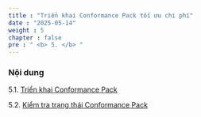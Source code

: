 ```yaml
---
title : "Triển khai Conformance Pack tối ưu chi phí"
date : "2025-05-14" 
weight : 5 
chapter : false
pre : " <b> 5. </b> "
---
```


### Nội dung


5.1. [Triển khai Conformance Pack](5.1-deploy-conformancepack/) 

5.2. [Kiểm tra trạng thái Conformance Pack](5.2-validate-conformancepack-status/)